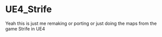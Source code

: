 # UE4_Strife

Yeah this is just me remaking or porting or just doing the maps from the game Strife in UE4
